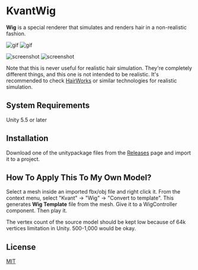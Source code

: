 KvantWig
========

**Wig** is a special renderer that simulates and renders hair in a
non-realistic fashion.

![gif](http://i.imgur.com/Mtznb1y.gif)
![gif](http://i.imgur.com/61cZwQ7.gif)

![screenshot](http://i.imgur.com/yIdGoXz.png)
![screenshot](http://i.imgur.com/Mjr9BMy.png)

Note that this is never useful for realistic hair simulation. They're
completely different things, and this one is not intended to be realistic.
It's recommended to check [HairWorks] or similar technologies for realistic
simulation.

[HairWorks]: https://developer.nvidia.com/hairworks

System Requirements
-------------------

Unity 5.5 or later

Installation
------------

Download one of the unitypackage files from the [Releases] page and import it
to a project.

[Releases]: https://github.com/keijiro/KvantWig/releases

How To Apply This To My Own Model?
----------------------------------

Select a mesh inside an imported fbx/obj file and right click it. From the
context menu, select "Kvant" -> "Wig" -> "Convert to template". This generates
**Wig Template** file from the mesh. Give it to a WigController component.
Then play it.

The vertex count of the source model should be kept low because of 64k
vertices limitation in Unity. 500-1,000 would be okay.

License
-------

[MIT](LICENSE.md)
